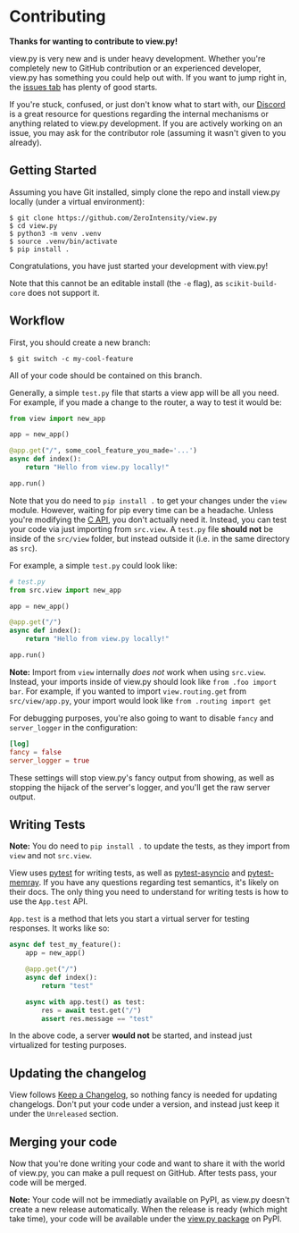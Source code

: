 # Contributing

**Thanks for wanting to contribute to view.py!**

view.py is very new and is under heavy development. Whether you're completely new to GitHub contribution or an experienced developer, view.py has something you could help out with. If you want to jump right in, the [issues tab](https://github.com/ZeroIntensity/view.py/labels/beginner) has plenty of good starts.

If you're stuck, confused, or just don't know what to start with, our [Discord](https://discord.gg/tZAfuWAbm2) is a great resource for questions regarding the internal mechanisms or anything related to view.py development. If you are actively working on an issue, you may ask for the contributor role (assuming it wasn't given to you already).

## Getting Started

Assuming you have Git installed, simply clone the repo and install view.py locally (under a virtual environment):

```
$ git clone https://github.com/ZeroIntensity/view.py
$ cd view.py
$ python3 -m venv .venv
$ source .venv/bin/activate
$ pip install .
```

Congratulations, you have just started your development with view.py!

Note that this cannot be an editable install (the `-e` flag), as `scikit-build-core` does not support it.

## Workflow

First, you should create a new branch:

```
$ git switch -c my-cool-feature
```

All of your code should be contained on this branch.

Generally, a simple `test.py` file that starts a view app will be all you need. For example, if you made a change to the router, a way to test it would be:

```py
from view import new_app

app = new_app()

@app.get("/", some_cool_feature_you_made='...')
async def index():
    return "Hello from view.py locally!"

app.run()
```

Note that you do need to `pip install .` to get your changes under the `view` module. However, waiting for pip every time can be a headache. Unless you're modifying the [C API](https://github.com/ZeroIntensity/view.py/tree/master/src/_view), you don't actually need it. Instead, you can test your code via just importing from `src.view`. A `test.py` file **should not** be inside of the `src/view` folder, but instead outside it (i.e. in the same directory as `src`).

For example, a simple `test.py` could look like:

```py
# test.py
from src.view import new_app

app = new_app()

@app.get("/")
async def index():
    return "Hello from view.py locally!"

app.run()
```

**Note:** Import from `view` internally _does not_ work when using `src.view`. Instead, your imports inside of view.py should look like `from .foo import bar`. For example, if you wanted to import `view.routing.get` from `src/view/app.py`, your import would look like `from .routing import get`

For debugging purposes, you're also going to want to disable `fancy` and `server_logger` in the configuration:

```toml
[log]
fancy = false
server_logger = true
```

These settings will stop view.py's fancy output from showing, as well as stopping the hijack of the server's logger, and you'll get the raw server output.

## Writing Tests

**Note:** You do need to `pip install .` to update the tests, as they import from `view` and not `src.view`.

View uses [pytest](https://docs.pytest.org/en/8.2.x/) for writing tests, as well as [pytest-asyncio](https://pytest-asyncio.readthedocs.io/en/latest/) and [pytest-memray](https://pytest-memray.readthedocs.io/en/latest/). If you have any questions regarding test semantics, it's likely on their docs. The only thing you need to understand for writing tests is how to use the `App.test` API.

`App.test` is a method that lets you start a virtual server for testing responses. It works like so:

```py
async def test_my_feature():
    app = new_app()

    @app.get("/")
    async def index():
        return "test"

    async with app.test() as test:
        res = await test.get("/")
        assert res.message == "test"
```

In the above code, a server **would not** be started, and instead just virtualized for testing purposes.

## Updating the changelog

View follows [Keep a Changelog](https://keepachangelog.com/en/1.1.0/), so nothing fancy is needed for updating changelogs. Don't put your code under a version, and instead just keep it under the `Unreleased` section.

## Merging your code

Now that you're done writing your code and want to share it with the world of view.py, you can make a pull request on GitHub. After tests pass, your code will be merged.

**Note:** Your code will not be immediatly available on PyPI, as view.py doesn't create a new release automatically. When the release is ready (which might take time), your code will be available under the [view.py package](https://pypi.org/project/view.py) on PyPI.
